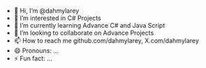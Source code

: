 - 👋 Hi, I’m @dahmylarey
- 👀 I’m interested in C# Projects
- 🌱 I’m currently learning Advance C# and Java Script
- 💞️ I’m looking to collaborate on Advance Projects
- 📫 How to reach me github.com/dahmylarey, X.com/dahmylarey
- 😄 Pronouns: ...
- ⚡ Fun fact: ...

<!---
dahmylarey/dahmylarey is a ✨ special ✨ repository because its `README.md` (this file) appears on your GitHub profile.
You can click the Preview link to take a look at your changes.
--->
